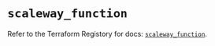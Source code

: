# `scaleway_function`

Refer to the Terraform Registory for docs: [`scaleway_function`](https://registry.terraform.io/providers/scaleway/scaleway/2.28.0/docs/resources/function).
